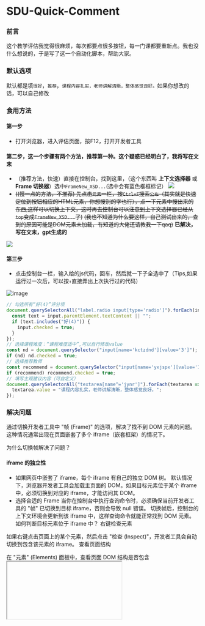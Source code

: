 # SDU-Quick-Comment
### 前言

这个教学评估我觉得很麻烦，每次都要点很多按钮，每一门课都要重新点。我也没什么想说的，于是写了这一个自动化脚本，帮助大家。

### 默认选项

默认都是填`很好`，`推荐`，`课程内容扎实，老师讲解清晰，整体感觉良好。`如果你想改的话，可以自己修改

### 食用方法
#### 第一步
* 打开浏览器，进入评估页面，按F12，打开开发者工具
#### 第二步，这一个步骤有两个方法，推荐第一种。这个疑惑已经明白了，我将写在文末
* （推荐方法，快速）直接在控制台，找到这里，（这个东西叫 **上下文选择器** 或 **Frame 切换器**）选中`FrameNew_XSD...`(选中会有蓝色框框标记）
![](http://www.zhuzimiko.com/sduClick/2.png)
* ~~((慢一点的方法，不推荐) 先点击`元素`一栏，按`Ctrl+F`搜索`公布`（其实就是快速定位到按钮相应的HTML元素，你想搜别的字也行），点一下元素中搜出来的东西,这样可以切换上下文，这时再去控制台可以注意到上下文选择器已经从`top`变成`FrameNew_XSD...`了)~~
 ~~(我也不知道为什么要这样，自己测试出来的，查到的原因可能是DOM元素未加载，有知道的大佬还请教我一下qaq)~~ **已解决，写在文末，gpt生成的**

![](http://www.zhuzimiko.com/sduClick/d280234e-d3d4-4bd5-bc5c-66fe33e2f43a.png)
#### 第三步

* 点击控制台一栏，输入给的js代码，回车，然后就一下子全选中了（Tips,如果运行过一次后，可以按`↑`直接弄出上次执行过的代码）

![image](https://github.com/user-attachments/assets/f443bfce-e2a6-4118-8100-f78886dbb8bf)



```js
// 勾选所有“好(4)”评分项
document.querySelectorAll("label.radio input[type='radio']").forEach(input => {
  const text = input.parentElement.textContent || "";
  if (text.includes("好(4)")) {
    input.checked = true;
  }
});
// 选择课程难度：“课程难度适中”,可以自行修改value
const nd = document.querySelector("input[name='kctzdnd'][value='3']");
if (nd) nd.checked = true;
// 选择推荐教师
const recommend = document.querySelector("input[name='yxjspx'][value='1']");
if (recommend) recommend.checked = true;
// 填写主观建议内容（可自定义）
document.querySelectorAll("textarea[name^='jynr']").forEach(textarea => {
  textarea.value = "课程内容扎实，老师讲解清晰，整体感觉良好。";
});
```
### 解决问题
通过切换开发者工具中 "帧 (Frame)" 的选项，解决了找不到 DOM 元素的问题。这种情况通常出现在页面嵌套了多个 iframe（嵌套框架）的情况下。

为什么切换帧解决了问题？
#### iframe 的独立性
* 如果网页中嵌套了 iframe，每个 iframe 有自己的独立 DOM 树。
默认情况下，浏览器开发者工具会加载主页面的 DOM。如果目标元素位于某个 iframe 中，必须切换到对应的 iframe，才能访问其 DOM。
* 选择合适的 Frame
当你在控制台中执行查询命令时，必须确保当前开发者工具的 "帧" 已切换到目标 iframe，否则会导致 null 错误。
切换帧后，控制台的上下文环境会更新到该 iframe 中，这样查询命令就能正常找到 DOM 元素。
如何判断目标元素位于 iframe 中？
右键检查元素

如果右键点击页面上的某个元素，然后点击 "检查 (Inspect)"，开发者工具会自动切换到包含该元素的 iframe。
查看页面结构

在 "元素" (Elements) 面板中，查看页面 DOM 结构是否包含 <iframe> 标签。
找到包含目标内容的 iframe，并注意其 name 或 id 属性。

